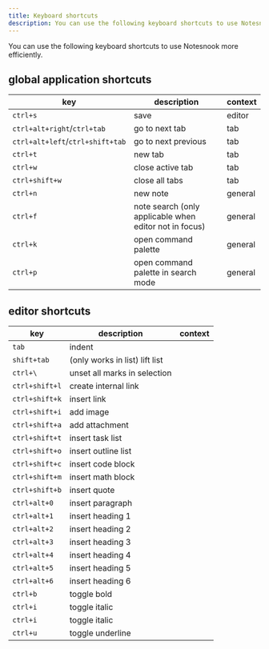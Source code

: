 ```yaml
---
title: Keyboard shortcuts
description: You can use the following keyboard shortcuts to use Notesnook more efficiently. 
---
```


You can use the following keyboard shortcuts to use Notesnook more efficiently. 

## global application shortcuts

| key | description | context |
| --- | ----------- | ------- |
| `ctrl+s` | save | editor |
| `ctrl+alt+right`/`ctrl+tab` | go to next tab | tab |
| `ctrl+alt+left`/`ctrl+shift+tab` | go to next previous | tab |
| `ctrl+t` | new tab | tab |
| `ctrl+w` | close active tab | tab |
| `ctrl+shift+w` | close all tabs | tab |
| `ctrl+n` | new note | general |
| `ctrl+f` | note search (only applicable when editor not in focus) | general |
| `ctrl+k` | open command palette | general |
| `ctrl+p` | open command palette in search mode | general |

## editor shortcuts

| key | description | context |
| --- | ----------- | ------- |
| `tab` | indent |  | |
| `shift+tab` | (only works in list) lift list |  |
| `ctrl+\` | unset all marks in selection |  |
| `ctrl+shift+l` | create internal link  |  |
| `ctrl+shift+k` | insert link |  |
| `ctrl+shift+i` | add image | | 
| `ctrl+shift+a` | add attachment | | 
| `ctrl+shift+t` | insert task list | | 
| `ctrl+shift+o` | insert outline list | | 
| `ctrl+shift+c` | insert code block | | 
| `ctrl+shift+m` | insert math block | | 
| `ctrl+shift+b` | insert quote | | 
| `ctrl+alt+0` | insert paragraph | | 
| `ctrl+alt+1` | insert heading 1 | | 
| `ctrl+alt+2` | insert heading 2 | | 
| `ctrl+alt+3` | insert heading 3 | | 
| `ctrl+alt+4` | insert heading 4 | | 
| `ctrl+alt+5` | insert heading 5 | | 
| `ctrl+alt+6` | insert heading 6 | | 
| `ctrl+b` | toggle bold | |
| `ctrl+i` | toggle italic | |
| `ctrl+i` | toggle italic | |
| `ctrl+u` | toggle underline | |
